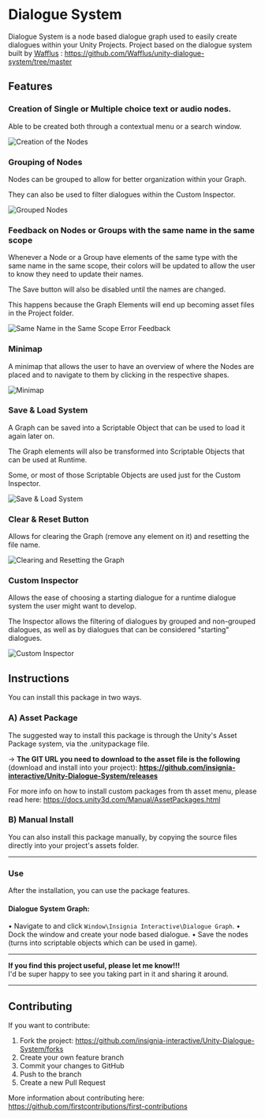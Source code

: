 # Dialogue System
Dialogue System is a node based dialogue graph used to easily create dialogues within your Unity Projects. Project based on the dialogue system built by [Wafflus](https://github.com/Wafflus) : https://github.com/Wafflus/unity-dialogue-system/tree/master

## Features

### Creation of Single or Multiple choice text or audio nodes.

Able to be created both through a contextual menu or a search window.

![Creation of the Nodes](https://imgur.com/g7Oo4pQ.gif)

### Grouping of Nodes

Nodes can be grouped to allow for better organization within your Graph.

They can also be used to filter dialogues within the Custom Inspector.

![Grouped Nodes](https://imgur.com/B21Znkk.gif)

### Feedback on Nodes or Groups with the same name in the same scope

Whenever a Node or a Group have elements of the same type with the same name in the same scope, their colors will be updated to allow the user to know they need to update their names.

The Save button will also be disabled until the names are changed.

This happens because the Graph Elements will end up becoming asset files in the Project folder.

![Same Name in the Same Scope Error Feedback](https://imgur.com/6rEqcR0.gif)
  
### Minimap

A minimap that allows the user to have an overview of where the Nodes are placed and to navigate to them by clicking in the respective shapes.

![Minimap](https://imgur.com/2rGVj3b.gif)
  
### Save & Load System

A Graph can be saved into a Scriptable Object that can be used to load it again later on.

The Graph elements will also be transformed into Scriptable Objects that can be used at Runtime.

Some, or most of those Scriptable Objects are used just for the Custom Inspector.

![Save & Load System](https://imgur.com/PUk2Jtq.gif)
  
### Clear & Reset Button

Allows for clearing the Graph (remove any element on it) and resetting the file name.

![Clearing and Resetting the Graph](https://imgur.com/ucHMBgQ.gif)
  
### Custom Inspector

Allows the ease of choosing a starting dialogue for a runtime dialogue system the user might want to develop.

The Inspector allows the filtering of dialogues by grouped and non-grouped dialogues, as well as by dialogues that can be considered "starting" dialogues.

![Custom Inspector](https://imgur.com/7gqUHpR.gif)

## Instructions
You can install this package in two ways.
### A) Asset Package
The suggested way to install this package is through the Unity's Asset Package system, via the .unitypackage file.

-> **The GIT URL you need to download to the asset file is the following** (download and install into your project): **https://github.com/insignia-interactive/Unity-Dialogue-System/releases**

For more info on how to install custom packages from th asset menu, please read here: https://docs.unity3d.com/Manual/AssetPackages.html

### B) Manual Install
You can also install this package manually, by copying the source files directly into your project's assets folder.

---

### Use
After the installation, you can use the package features.
#### Dialogue System Graph:
• Navigate to and click `Window\Insignia Interactive\Dialogue Graph`.
• Dock the window and create your node based dialogue.
• Save the nodes (turns into scriptable objects which can be used in game).

---

**If you find this project useful, please let me know!!!**\
I'd be super happy to see you taking part in it and sharing it around.

---

## Contributing
If you want to contribute:

1. Fork the project: https://github.com/insignia-interactive/Unity-Dialogue-System/forks
2. Create your own feature branch
3. Commit your changes to GitHub
4. Push to the branch 
5. Create a new Pull Request

More information about contributing here: https://github.com/firstcontributions/first-contributions
